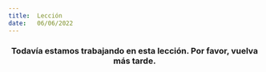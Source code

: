 ```yaml
---
title:  Lección
date:   06/06/2022
---
```


### <center>Todavía estamos trabajando en esta lección. Por favor, vuelva más tarde.</center>